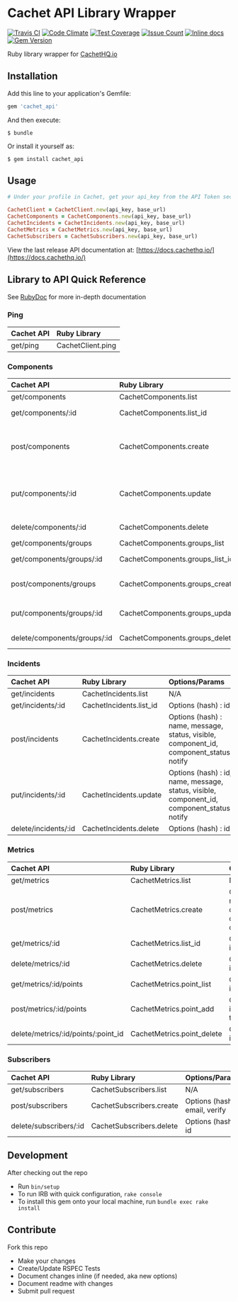 # Cachet API Library Wrapper
[![Travis CI](https://travis-ci.org/TheFynx/cachet_api.svg)](https://travis-ci.org/TheFynx/cachet_api) [![Code Climate](https://codeclimate.com/github/TheFynx/cachet_api/badges/gpa.svg)](https://codeclimate.com/github/TheFynx/cachet_api) [![Test Coverage](https://codeclimate.com/github/TheFynx/cachet_api/badges/coverage.svg)](https://codeclimate.com/github/TheFynx/cachet_api/coverage) [![Issue Count](https://codeclimate.com/github/TheFynx/cachet_api/badges/issue_count.svg)](https://codeclimate.com/github/TheFynx/cachet_api) [![Inline docs](http://inch-ci.org/github/thefynx/cachet_api.svg?branch=master)](http://inch-ci.org/github/thefynx/cachet_api) [![Gem Version](https://badge.fury.io/rb/cachet_api.svg)](https://badge.fury.io/rb/cachet_api)

Ruby library wrapper for [CachetHQ.io](https://cachethq.io)

## Installation
Add this line to your application's Gemfile:

```ruby
gem 'cachet_api'
```

And then execute:

```
$ bundle
```

Or install it yourself as:

```
$ gem install cachet_api
```

## Usage

```ruby
# Under your profile in Cachet, get your api_key from the API Token section. Base url is https://demo.cachethq.io/api/v1/ or https://cachet.yourdomain.com/api/v1/

CachetClient = CachetClient.new(api_key, base_url)
CachetComponents = CachetComponents.new(api_key, base_url)
CachetIncidents = CachetIncidents.new(api_key, base_url)
CachetMetrics = CachetMetrics.new(api_key, base_url)
CachetSubscribers = CachetSubscribers.new(api_key, base_url)
```

View the last release API documentation at: [https://docs.cachethq.io/](https://docs.cachethq.io/)

## Library to API Quick Reference
See [RubyDoc](http://www.rubydoc.info/github/TheFynx/cachet_api) for more in-depth documentation

### Ping

Cachet API | Ruby Library
:--------- | :----------------
get/ping   | CachetClient.ping

### Components

Cachet API                   | Ruby Library                    | Options/Params
:--------------------------- | :------------------------------ | :-------------------------------------------------------------------------
get/components               | CachetComponents.list           | N/A                                                                        |
get/components/:id           | CachetComponents.list_id        | Options (hash) : id                                                        |
post/components              | CachetComponents.create         | Options (hash) : name, status, description, link, order, group_id, enabled |
put/components/:id           | CachetComponents.update         | Options (hash) : id, status, name, link, order, group_id, enabled          |
delete/components/:id        | CachetComponents.delete         | Options (hash) : id                                                        |
get/components/groups        | CachetComponents.groups_list    | N/A                                                                        |
get/components/groups/:id    | CachetComponents.groups_list_id | Options (hash) : id                                                        |
post/components/groups       | CachetComponents.groups_create  | Options (hash) : name, order, collapsed                                    |
put/components/groups/:id    | CachetComponents.groups_update  | Options (hash) : id, name, order, collapsed                                |
delete/components/groups/:id | CachetComponents.groups_delete  | Options (hash) : id                                                        |

### Incidents

Cachet API           | Ruby Library            | Options/Params
:------------------- | :---------------------- | :------------------------------------------------------------------------------------------
get/incidents        | CachetIncidents.list    | N/A                                                                                         |
get/incidents/:id    | CachetIncidents.list_id | Options (hash) : id                                                                         |
post/incidents       | CachetIncidents.create  | Options (hash) : name, message, status, visible, component_id, component_status, notify     |
put/incidents/:id    | CachetIncidents.update  | Options (hash) : id, name, message, status, visible, component_id, component_status, notify |
delete/incidents/:id | CachetIncidents.delete  | Options (hash) : id                                                                         |

### Metrics

Cachet API                          | Ruby Library               | Options/Params
:---------------------------------- | :------------------------- | :-----------------------------------------------------------------------
get/metrics                         | CachetMetrics.list         | N/A                                                                      |
post/metrics                        | CachetMetrics.create       | Options (hash) : name, suffix, description, default_value, display_chart |
get/metrics/:id                     | CachetMetrics.list_id      | Options (hash) : id                                                      |
delete/metrics/:id                  | CachetMetrics.delete       | Options (hash) : id                                                      |
get/metrics/:id/points              | CachetMetrics.point_list   | Options (hash) : id                                                      |
post/metrics/:id/points             | CachetMetrics.point_add    | Options (hash) : id, value, timestamp                                    |
delete/metrics/:id/points/:point_id | CachetMetrics.point_delete | Options (hash) : id, point_id                                            |

### Subscribers

Cachet API             | Ruby Library             | Options/Params
:--------------------- | :----------------------- | :-----------------------------
get/subscribers        | CachetSubscribers.list   | N/A                            |
post/subscribers       | CachetSubscribers.create | Options (hash) : email, verify |
delete/subscribers/:id | CachetSubscribers.delete | Options (hash) : id            |

## Development
After checking out the repo
- Run `bin/setup`
- To run IRB with quick configuration, `rake console`
- To install this gem onto your local machine, run `bundle exec rake install`

## Contribute
Fork this repo
- Make your changes
- Create/Update RSPEC Tests
- Document changes inline (if needed, aka new options)
- Document readme with changes
- Submit pull request
